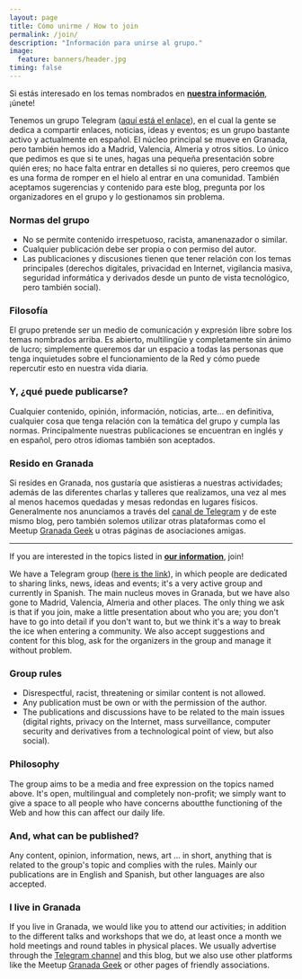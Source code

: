 ```yaml
---
layout: page
title: Cómo unirme / How to join
permalink: /join/
description: "Información para unirse al grupo."
image:
  feature: banners/header.jpg
timing: false
---
```


Si estás interesado en los temas nombrados en [**nuestra información**](/about), ¡únete!

Tenemos un grupo Telegram ([aquí está el enlace](https://t.me/inter_ferencias)), en el cual la gente se dedica a compartir enlaces, noticias, ideas y eventos; es un grupo bastante activo y actualmente en español. El núcleo principal se mueve en Granada, pero también hemos ido a Madrid, Valencia, Almeria y otros sitios. Lo único que pedimos es que si te unes, hagas una pequeña presentación sobre quién eres; no hace falta entrar en detalles si no quieres, pero creemos que es una forma de romper en el hielo al entrar en una comunidad. También aceptamos sugerencias y contenido para este blog, pregunta por los organizadores en el grupo y lo gestionamos sin problema.

### Normas del grupo

- No se permite contenido irrespetuoso, racista, amanenazador o similar.
- Cualquier publicación debe ser propia o con permiso del autor.
- Las publicaciones y discusiones tienen que tener relación con los temas principales (derechos digitales, privacidad en Internet, vigilancia masiva, seguridad informática y derivados desde un punto de vista tecnológico, pero también social).

### Filosofía

El grupo pretende ser un medio de comunicación y expresión libre sobre los temas nombrados arriba. Es abierto, multilingüe y completamente sin ánimo de lucro; simplemente queremos dar un espacio a todas las personas que tenga inquietudes sobre el funcionamiento de la Red y cómo puede repercutir esto en nuestra vida diaria.

### Y, ¿qué puede publicarse?

Cualquier contenido, opinión, información, noticias, arte... en definitiva, cualquier cosa que tenga relación con la temática del grupo y cumpla las normas. Principalmente nuestras publicaciones se encuentran en inglés y en español, pero otros idiomas también son aceptados.

### Resido en Granada

Si resides en Granada, nos gustaría que asistieras a nuestras actividades; además de las diferentes charlas y talleres que realizamos, una vez al mes al menos hacemos quedadas y mesas redondas en lugares físicos. Generalmente nos anunciamos a través del [canal de Telegram]((https://t.me/inter_ferencias)) y de este mismo blog, pero también solemos utilizar otras plataformas como el Meetup [Granada Geek](https://www.meetup.com/es-ES/Granada-Geek/) u otras páginas de asociaciones amigas.

---

If you are interested in the topics listed in [**our information**](/about), join!

We have a Telegram group ([here is the link](https://t.me/inter_ferencias)), in which people are dedicated to sharing links, news, ideas and events; it's a very active group and currently in Spanish. The main nucleus moves in Granada, but we have also gone to Madrid, Valencia, Almeria and other places. The only thing we ask is that if you join, make a little presentation about who you are; you don't have to go into detail if you don't want to, but we think it's a way to break the ice when entering a community. We also accept suggestions and content for this blog, ask for the organizers in the group and manage it without problem.

### Group rules

- Disrespectful, racist, threatening or similar content is not allowed.
- Any publication must be own or with the permission of the author.
- The publications and discussions have to be related to the main issues (digital rights, privacy on the Internet, mass surveillance, computer security and derivatives from a technological point of view, but also social).

### Philosophy

The group aims to be a media and free expression on the topics named above. It's open, multilingual and completely non-profit; we simply want to give a space to all people who have concerns aboutthe functioning of the Web and how this can affect our daily life.

### And, what can be published?

Any content, opinion, information, news, art ... in short, anything that is related to the group's topic and complies with the rules. Mainly our publications are in English and Spanish, but other languages are also accepted.

### I live in Granada

If you live in Granada, we would like you to attend our activities; in addition to the different talks and workshops that we do, at least once a month we hold meetings and round tables in physical places. We usually advertise through the [Telegram channel]((https://t.me/inter_ferencias)) and this blog, but we also use other platforms like the Meetup [Granada Geek](https://www.meetup.com/es-ES/Granada-Geek/) or other pages of friendly associations.
